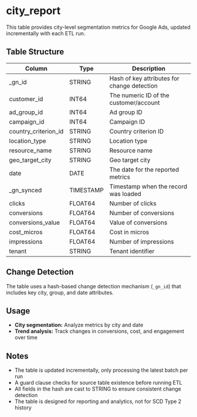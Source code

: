 # city_report

This table provides city-level segmentation metrics for Google Ads, updated incrementally with each ETL run.

## Table Structure

| Column                | Type      | Description                                 |
|-----------------------|-----------|---------------------------------------------|
| _gn_id                | STRING    | Hash of key attributes for change detection  |
| customer_id           | INT64     | The numeric ID of the customer/account      |
| ad_group_id           | INT64     | Ad group ID                                 |
| campaign_id           | INT64     | Campaign ID                                 |
| country_criterion_id  | STRING    | Country criterion ID                        |
| location_type         | STRING    | Location type                               |
| resource_name         | STRING    | Resource name                               |
| geo_target_city       | STRING    | Geo target city                             |
| date                  | DATE      | The date for the reported metrics           |
| _gn_synced            | TIMESTAMP | Timestamp when the record was loaded        |
| clicks                | FLOAT64   | Number of clicks                            |
| conversions           | FLOAT64   | Number of conversions                       |
| conversions_value     | FLOAT64   | Value of conversions                        |
| cost_micros           | FLOAT64   | Cost in micros                              |
| impressions           | FLOAT64   | Number of impressions                       |
| tenant                | STRING    | Tenant identifier                           |

## Change Detection

The table uses a hash-based change detection mechanism (`_gn_id`) that includes key city, group, and date attributes.

## Usage

- **City segmentation:** Analyze metrics by city and date
- **Trend analysis:** Track changes in conversions, cost, and engagement over time

## Notes

- The table is updated incrementally, only processing the latest batch per run
- A guard clause checks for source table existence before running ETL
- All fields in the hash are cast to STRING to ensure consistent change detection
- The table is designed for reporting and analytics, not for SCD Type 2 history 